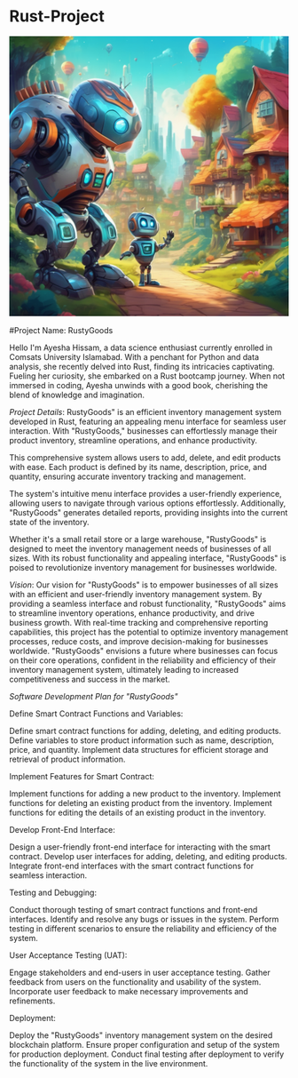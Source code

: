 # Rust-Project

![Image](pixlr-image-generator-b32a2792-bc13-47d5-92e7-1bdafddd7649.png)



#Project Name: 
RustyGoods

Hello I'm Ayesha Hissam, a data science enthusiast currently enrolled in Comsats University Islamabad. With a penchant for Python and data analysis, she recently delved into Rust, finding its intricacies captivating. Fueling her curiosity, she embarked on a Rust bootcamp journey. When not immersed in coding, Ayesha unwinds with a good book, cherishing the blend of knowledge and imagination.

*Project Details*:
RustyGoods" is an efficient inventory management system developed in Rust, featuring an appealing menu interface for seamless user interaction. With "RustyGoods," businesses can effortlessly manage their product inventory, streamline operations, and enhance productivity.

This comprehensive system allows users to add, delete, and edit products with ease. Each product is defined by its name, description, price, and quantity, ensuring accurate inventory tracking and management.

The system's intuitive menu interface provides a user-friendly experience, allowing users to navigate through various options effortlessly. Additionally, "RustyGoods" generates detailed reports, providing insights into the current state of the inventory.

Whether it's a small retail store or a large warehouse, "RustyGoods" is designed to meet the inventory management needs of businesses of all sizes. With its robust functionality and appealing interface, "RustyGoods" is poised to revolutionize inventory management for businesses worldwide.


*Vision*:
Our vision for "RustyGoods" is to empower businesses of all sizes with an efficient and user-friendly inventory management system. By providing a seamless interface and robust functionality, "RustyGoods" aims to streamline inventory operations, enhance productivity, and drive business growth. With real-time tracking and comprehensive reporting capabilities, this project has the potential to optimize inventory management processes, reduce costs, and improve decision-making for businesses worldwide. "RustyGoods" envisions a future where businesses can focus on their core operations, confident in the reliability and efficiency of their inventory management system, ultimately leading to increased competitiveness and success in the market.

*Software Development Plan for "RustyGoods"*

Define Smart Contract Functions and Variables:

Define smart contract functions for adding, deleting, and editing products.
Define variables to store product information such as name, description, price, and quantity.
Implement data structures for efficient storage and retrieval of product information.

Implement Features for Smart Contract:

Implement functions for adding a new product to the inventory.
Implement functions for deleting an existing product from the inventory.
Implement functions for editing the details of an existing product in the inventory.

Develop Front-End Interface:

Design a user-friendly front-end interface for interacting with the smart contract.
Develop user interfaces for adding, deleting, and editing products.
Integrate front-end interfaces with the smart contract functions for seamless interaction.

Testing and Debugging:

Conduct thorough testing of smart contract functions and front-end interfaces.
Identify and resolve any bugs or issues in the system.
Perform testing in different scenarios to ensure the reliability and efficiency of the system.

User Acceptance Testing (UAT):

Engage stakeholders and end-users in user acceptance testing.
Gather feedback from users on the functionality and usability of the system.
Incorporate user feedback to make necessary improvements and refinements.

Deployment:

Deploy the "RustyGoods" inventory management system on the desired blockchain platform.
Ensure proper configuration and setup of the system for production deployment.
Conduct final testing after deployment to verify the functionality of the system in the live environment.

